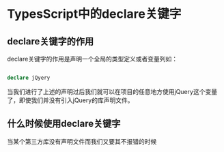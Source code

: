 # TypesScript中的declare关键字 #

## declare关键字的作用 ##

declare关键字的作用是声明一个全局的类型定义或者变量列如：

```typescript

declare jQyery

```

当我们进行了上述的声明过后我们就可以在项目的任意地方使用jQuery这个变量了，即使我们并没有引入jQuery的库声明文件。

## 什么时候使用declare关键字 ##

当某个第三方库没有声明文件而我们又要其不报错的时候

